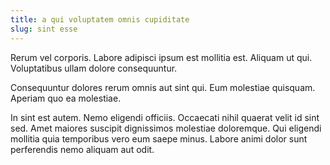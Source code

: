 ```yaml
---
title: a qui voluptatem omnis cupiditate
slug: sint esse
---
```


Rerum vel corporis. Labore adipisci ipsum est mollitia est. Aliquam ut qui. Voluptatibus ullam dolore consequuntur.

Consequuntur dolores rerum omnis aut sint qui. Eum molestiae quisquam. Aperiam quo ea molestiae.

In sint est autem. Nemo eligendi officiis. Occaecati nihil quaerat velit id sint sed. Amet maiores suscipit dignissimos molestiae doloremque. Qui eligendi mollitia quia temporibus vero eum saepe minus. Labore animi dolor sunt perferendis nemo aliquam aut odit.
